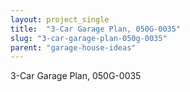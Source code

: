 ```yaml
---
layout: project_single
title:  "3-Car Garage Plan, 050G-0035"
slug: "3-car-garage-plan-050g-0035"
parent: "garage-house-ideas"
---
```

3-Car Garage Plan, 050G-0035
